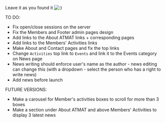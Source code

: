 Leave it as you found it ![:)](http://atmat.org.au/v3/upload/smile-onion.png)

TO DO:
- Fix open/close sessions on the server
- Fix the Members and Footer admin pages design
- Add links to the About ATMAT links + corresponding pages
- Add links to the Members' Activities links
- Make About and Contact pages and fix the top links
- Change `Activities` top link to `Events` and link it to the Events category on News page
- News writing should enforce user's name as the author - news editing can change this (with a dropdown - select the person who has a right to write news)
- Add news before launch

FUTURE VERSIONS:
- Make a carousel for Member's activities boxes to scroll for more than 3 boxes
- Make a section under About ATMAT and above Members' Activities to display 3 latest news
